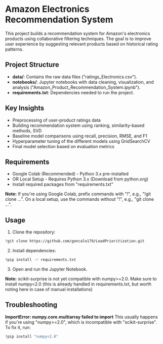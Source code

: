 
# Amazon Electronics Recommendation System

This project builds a recommendation system for Amazon's electronics products using collaborative filtering techniques.
The goal is to improve user experience by suggesting relevant products based on historical rating patterns.

## Project Structure
- **data/**: Contains the raw data files ("ratings_Electronics.csv").
- **notebooks/**: Jupyter notebooks with data cleaning, visualization, and analysis ("Amazon_Product_Recommendation_System.ipynb").
- **requirements.txt**: Dependencies needed to run the project.

## Key Insights
- Preprocessing of user-product ratings data
- Building recommendation system using ranking, similarity-based methods, SVD
- Baseline model comparisons using recall, precision, RMSE, and F1
- Hyperparameter tuning of the different models using GridSearchCV
- Final model selection based on evaluation metrics

## Requirements
- Google Colab (Recommended) - Python 3.x pre-installed
- OR Local Setup - Requires Python 3.x (Download from python.org)
- Install required packages from "requirements.txt"

**Note:** If you're using Google Colab, prefix commands with "!", e.g., "!git clone ...". On a local setup, use the commands without "!", e.g., "git clone ...".


## Usage
1. Clone the repository:
 
```bash
!git clone https://github.com/goncalo179/LeadPrioritization.git
```

2. Install dependencies:
    
```bash
!pip install -r requirements.txt
```

3. Open and run the Jupyter Notebook.

**Note:** scikit-surprise is not yet compatible with numpy>=2.0.
Make sure to install numpy<2.0 (this is already handled in requirements.txt, but worth noting here in case of manual installations)

## Troubleshooting

**ImportError: numpy.core.multiarray failed to import**
This usually happens if you're using "numpy>=2.0", which is incompatible with "scikit-surprise". To fix it, run:

```bash
!pip install "numpy<2.0"
```

